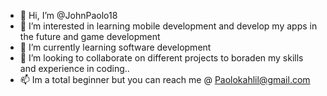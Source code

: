 - 👋 Hi, I’m @JohnPaolo18
- 👀 I’m interested in learning mobile development and develop my apps in the future and game development
- 🌱 I’m currently learning software development
- 💞️ I’m looking to collaborate on different projects to boraden my skills and experience in coding..
- 📫 Im a total beginner but you can reach me @ Paolokahlil@gmail.com

<!---
JohnPaolo18/JohnPaolo18 is a ✨ special ✨ repository because its `README.md` (this file) appears on your GitHub profile.
You can click the Preview link to take a look at your changes.
--->
